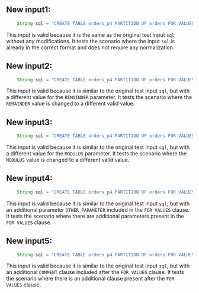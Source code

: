 ## New input1:
```java
    String sql = "CREATE TABLE orders_p4 PARTITION OF orders FOR VALUES WITH (MODULUS 4, REMAINDER 3);";
```
This input is valid because it is the same as the original test input `sql` without any modifications. It tests the scenario where the input `sql` is already in the correct format and does not require any normalization.

## New input2:
```java
    String sql = "CREATE TABLE orders_p4 PARTITION OF orders FOR VALUES WITH (MODULUS 4, REMAINDER 2);";
```
This input is valid because it is similar to the original test input `sql`, but with a different value for the `REMAINDER` parameter. It tests the scenario where the `REMAINDER` value is changed to a different valid value.

## New input3:
```java
    String sql = "CREATE TABLE orders_p4 PARTITION OF orders FOR VALUES WITH (MODULUS 8, REMAINDER 3);";
```
This input is valid because it is similar to the original test input `sql`, but with a different value for the `MODULUS` parameter. It tests the scenario where the `MODULUS` value is changed to a different valid value.

## New input4:
```java
    String sql = "CREATE TABLE orders_p4 PARTITION OF orders FOR VALUES WITH (MODULUS 4, REMAINDER 3, OTHER_PARAMETER);";
```
This input is valid because it is similar to the original test input `sql`, but with an additional parameter `OTHER_PARAMETER` included in the `FOR VALUES` clause. It tests the scenario where there are additional parameters present in the `FOR VALUES` clause.

## New input5:
```java
    String sql = "CREATE TABLE orders_p4 PARTITION OF orders FOR VALUES WITH (MODULUS 4, REMAINDER 3) COMMENT 'Partitioned table';";
```
This input is valid because it is similar to the original test input `sql`, but with an additional `COMMENT` clause included after the `FOR VALUES` clause. It tests the scenario where there is an additional clause present after the `FOR VALUES` clause.